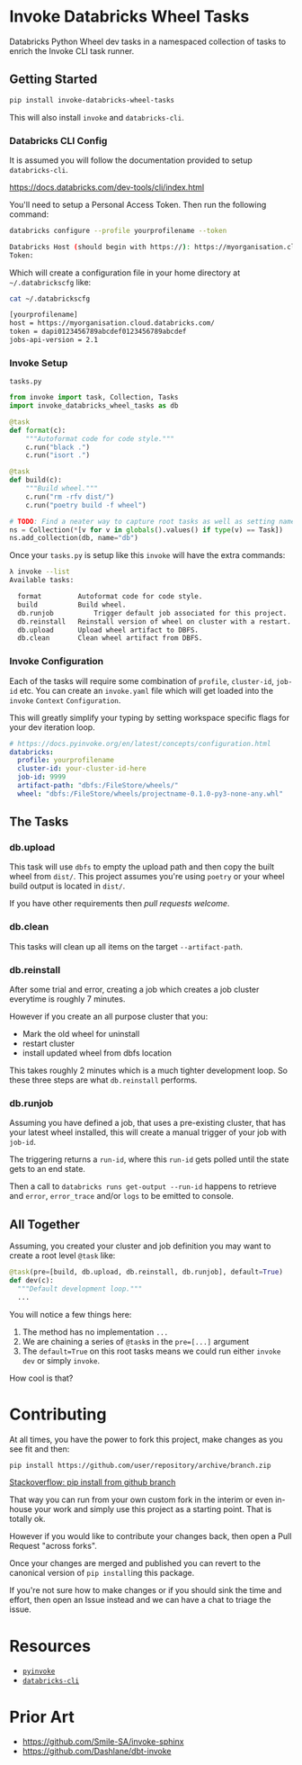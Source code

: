 # Invoke Databricks Wheel Tasks

Databricks Python Wheel dev tasks in a namespaced collection of tasks to enrich the Invoke CLI task runner.

## Getting Started

```sh
pip install invoke-databricks-wheel-tasks
```

This will also install `invoke` and `databricks-cli`.

### Databricks CLI Config

It is assumed you will follow the documentation provided to setup `databricks-cli`.

https://docs.databricks.com/dev-tools/cli/index.html

You'll need to setup a Personal Access Token. Then run the following command:

```sh
databricks configure --profile yourprofilename --token

Databricks Host (should begin with https://): https://myorganisation.cloud.databricks.com/
Token: 
```

Which will create a configuration file in your home directory at `~/.databrickscfg` like:

```sh
cat ~/.databrickscfg

[yourprofilename]
host = https://myorganisation.cloud.databricks.com/
token = dapi0123456789abcdef0123456789abcdef
jobs-api-version = 2.1
```

### Invoke Setup

`tasks.py`

```python
from invoke import task, Collection, Tasks
import invoke_databricks_wheel_tasks as db

@task
def format(c):
    """Autoformat code for code style."""
    c.run("black .")
    c.run("isort .")

@task
def build(c):
    """Build wheel."""
    c.run("rm -rfv dist/")
    c.run("poetry build -f wheel")

# TODO: Find a neater way to capture root tasks as well as setting namespaces
ns = Collection(*[v for v in globals().values() if type(v) == Task])
ns.add_collection(db, name="db")
```

Once your `tasks.py` is setup like this `invoke` will have the extra commands:

```sh
λ invoke --list
Available tasks:

  format         Autoformat code for code style.
  build          Build wheel.
  db.runjob          Trigger default job associated for this project.
  db.reinstall   Reinstall version of wheel on cluster with a restart.
  db.upload      Upload wheel artifact to DBFS.
  db.clean       Clean wheel artifact from DBFS.
```

### Invoke Configuration

Each of the tasks will require some combination of `profile`, `cluster-id`, `job-id` etc.
You can create an `invoke.yaml` file which will get loaded into the `invoke` `Context` `Configuration`.

This will greatly simplify your typing by setting workspace specific flags for your dev iteration loop.

```yaml
# https://docs.pyinvoke.org/en/latest/concepts/configuration.html
databricks:
  profile: yourprofilename
  cluster-id: your-cluster-id-here
  job-id: 9999
  artifact-path: "dbfs:/FileStore/wheels/"
  wheel: "dbfs:/FileStore/wheels/projectname-0.1.0-py3-none-any.whl"
```

## The Tasks

### db.upload

This task will use `dbfs` to empty the upload path and then copy the built wheel from `dist/`.
This project assumes you're using `poetry` or your wheel build output is located in `dist/`.

If you have other requirements then _pull requests welcome_.

### db.clean

This tasks will clean up all items on the target `--artifact-path`.

### db.reinstall

After some trial and error, creating a job which creates a job cluster everytime is roughly 7 minutes.

However if you create an all purpose cluster that you:
 - Mark the old wheel for uninstall
 - restart cluster
 - install updated wheel from dbfs location
 
 This takes roughly 2 minutes which is a much tighter development loop. So these three steps are what `db.reinstall` performs.

### db.runjob

Assuming you have defined a job, that uses a pre-existing cluster, that has your latest wheel installed, this will create a manual trigger of your job with `job-id`.

The triggering returns a `run-id`, where this `run-id` gets polled until the state gets to an end state.

Then a call to `databricks runs get-output --run-id` happens to retrieve and `error`, `error_trace` and/or `logs` to be emitted to console.


## All Together

Assuming, you created your cluster and job definition you may want to create a root level `@task` like:

```python
@task(pre=[build, db.upload, db.reinstall, db.runjob], default=True)
def dev(c):
  """Default development loop."""
  ...
```

You will notice a few things here:

1. The method has no implementation `...`
1. We are chaining a series of `@task`s in the `pre=[...]` argument
1. The `default=True` on this root tasks means we could run either `invoke dev` or simply `invoke`.

How cool is that?


# Contributing

At all times, you have the power to fork this project, make changes as you see fit and then:

```sh
pip install https://github.com/user/repository/archive/branch.zip
```
[Stackoverflow: pip install from github branch](https://stackoverflow.com/a/24811490/622276)

That way you can run from your own custom fork in the interim or even in-house your work and simply use this project as a starting point. That is totally ok.

However if you would like to contribute your changes back, then open a Pull Request "across forks".

Once your changes are merged and published you can revert to the canonical version of `pip install`ing this package.

If you're not sure how to make changes or if you should sink the time and effort, then open an Issue instead and we can have a chat to triage the issue.


# Resources

 - [`pyinvoke`](https://pyinvoke.org)
 - [`databricks-cli`](https://docs.databricks.com/dev-tools/cli/index.html)

# Prior Art

 - https://github.com/Smile-SA/invoke-sphinx
 - https://github.com/Dashlane/dbt-invoke

